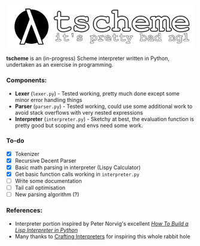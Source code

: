 ![TScheme](assets/logo.png)

**tscheme** is an (in-progress) Scheme interpreter written in Python,
undertaken as an exercise in programming.

### Components:
- **Lexer** (`lexer.py`) - Tested working, pretty much done
  except some minor error handling things
- **Parser** (`parser.py`) - Tested working, could use some
  additional work to avoid stack overflows with very nested 
  expressions
- **Interpreter** (`interpreter.py`) - Sketchy at best, the
  evaluation function is pretty good but scoping and envs
  need some work.

### To-do
- [X] Tokenizer
- [X] Recursive Decent Parser
- [X] Basic math parsing in interpreter (Lispy Calculator)
- [X] Get basic function calls working in `interpreter.py`
- [ ] Write some documentation
- [ ] Tail call optimisation
- [ ] New parsing algorithm (?)

### References:
- Interpreter portion inspired by Peter Norvig's excellent [*How To Build a Lisp 
  Interpreter in Python*](http://norvig.com/lispy.html)
- Many thanks to [Crafting Interpreters](https://craftinginterpreters.net)
  for inspiring this whole rabbit hole